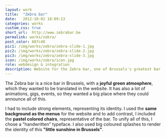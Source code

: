 ```yaml
---
layout: work
title:  "Zebra bar"
date:   2012-10-02 18:09:13
categories: works
custom_css: true
short_url:  http://www.zebrabar.be
permalink: works/zebra/
post_color: 687c48
pic1: /img/works/zebra/zebra-slide-1.jpg
pic2: /img/works/zebra/zebra-slide-2.jpg
pic3: /img/works/zebra/zebra-slide-3.jpg
icon: /img/works/zebra/icon.jpg
role: webdesign & integration
description: Website for the Zebra bar, one of Brussels's greatest bar
---
```


The Zebra bar is a nice bar in Brussels, with a **joyful green atmosphere**, which they wanted to be translated in the website. It has also a lot of animations, gigs, events, so they wanted a big place where they could announce all of this.

I had to include strong elements, representing its identity. I used the **same background as the menus** for the website and to add contrast, I included the **pastel colored chairs**, representative of the bar. To unify all of this, I chose a "handwritten" typeface. I also used big coloured splashes to render the identity of this **"little sunshine in Brussels"**.